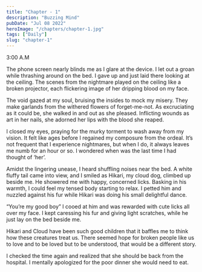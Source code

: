 ```yaml
---
title: "Chapter - 1"
description: "Buzzing Mind"
pubDate: "Jul 08 2022"
heroImage: "/chapters/chapter-1.jpg"
tags: ["Daily"]
slug: "chapter-1"
---
```


3:00 A.M

The phone screen nearly blinds me as I glare at the device. I let out a groan while thrashing around on the bed. I gave up and just laid there looking at the ceiling. The scenes from the nightmare played on the ceiling like a broken projector, each flickering image of her dripping blood on my face.

The void gazed at my soul, bruising the insides to mock my misery. They make garlands from the withered flowers of forget-me-not. As excruciating as it could be, she walked in and out as she pleased. Inflicting wounds as art in her nails, she adorned her lips with the blood she reaped.

I closed my eyes, praying for the murky torment to wash away from my vision. It felt like ages before I regained my composure from the ordeal. It’s not frequent that I experience nightmares, but when I do, it always leaves me numb for an hour or so. I wondered when was the last time I had thought of ‘her’.

Amidst the lingering unease, I heard shuffling noises near the bed. A white fluffy tail came into view, and I smiled as Hikari, my cloud dog, climbed up beside me. He showered me with happy, concerned licks. Basking in his warmth, I could feel my tensed body starting to relax. I petted him and nuzzled against his fur while Hikari was doing his small delightful dance.

“You’re my good boy” I cooed at him and was rewarded with cute licks all over my face. I kept caressing his fur and giving light scratches, while he just lay on the bed beside me.

Hikari and Cloud have been such good children that it baffles me to think how these creatures treat us. There seemed hope for broken people like us to love and to be loved but to be understood, that would be a different story.

I checked the time again and realized that she should be back from the hospital. I mentally apologized for the poor dinner she would need to eat.
